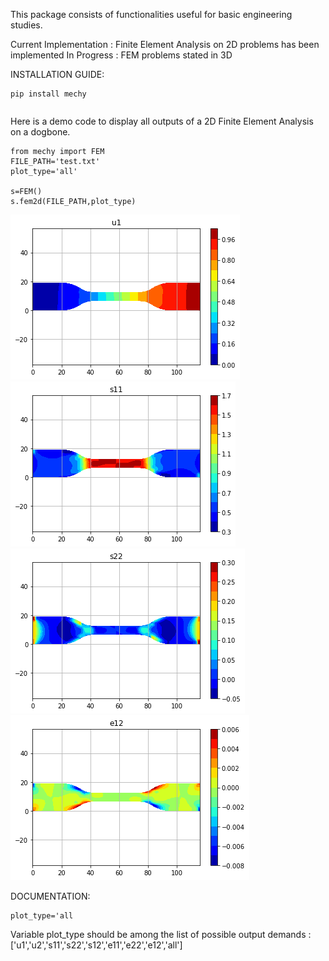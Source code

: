 This package consists of functionalities useful for basic engineering studies. 

Current Implementation : Finite Element Analysis on 2D problems has been implemented
In Progress : FEM problems stated in 3D
 
INSTALLATION GUIDE:

```
pip install mechy
```
```pip3 install mechy
```

Here is a demo code to display all outputs of a 2D Finite Element Analysis on a dogbone.

```
from mechy import FEM
FILE_PATH='test.txt'
plot_type='all'

s=FEM()
s.fem2d(FILE_PATH,plot_type)
```

![Displacement_X](./mechy/images/u1.png)
![stress_11](./mechy/images/s11.png)
![stress_22](./mechy/images/s22.png)
![strain_12](./mechy/images/e12.png)

DOCUMENTATION:
```
plot_type='all
```
Variable plot_type should be among the list of possible output demands : ['u1','u2','s11','s22','s12','e11','e22','e12','all']
